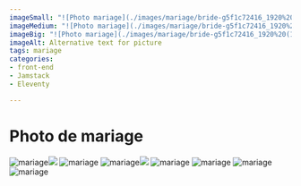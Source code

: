 ```yaml
---
imageSmall: "![Photo mariage](./images/mariage/bride-g5f1c72416_1920%20(1).webp)"
imageMedium: "![Photo mariage](./images/mariage/bride-g5f1c72416_1920%20(1).webp)"
imageBig: "![Photo mariage](./images/mariage/bride-g5f1c72416_1920%20(1).webp)"
imageAlt: Alternative text for picture
tags: mariage
categories:
- front-end
- Jamstack
- Eleventy

---
```

# Photo de mariage

![mariage](/images/mariage/bride-g5f1c72416_1920%20(1).webp)![](/images/bride-gd197696f2_1920.jpg)
![mariage](/images/mariage/bride-gf021ff796_1920.webp)
![mariage](/images/mariage/couple-g5f6fa9c4e_1920.webp)![](/images/wedding-g89a60e2f2_1920.jpg)
![mariage](/images/mariage/couple-g46bd37a29_1920.webp)
![mariage](/images/mariage/sunset-ge1df91c5b_1920.webp)
![mariage](/images/mariage/wedding-dress-g797eb5bbe_1920.webp)
![mariage](/images/mariage/wedding-g5b4efff30_1920.webp)